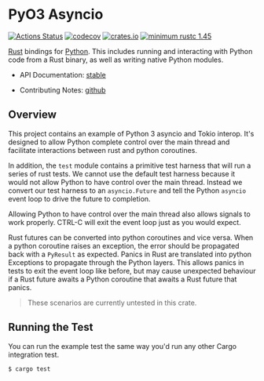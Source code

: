 # PyO3 Asyncio

[![Actions Status](https://github.com/awestlake87/pyo3-asyncio/workflows/CI/badge.svg)](https://github.com/awestlake87/pyo3-asyncio/actions)
[![codecov](https://codecov.io/gh/awestlake87/pyo3-asyncio/branch/master/graph/badge.svg)](https://codecov.io/gh/awestlake87/pyo3-asyncio)
[![crates.io](http://meritbadge.herokuapp.com/pyo3-asyncio)](https://crates.io/crates/pyo3-asyncio)
[![minimum rustc 1.45](https://img.shields.io/badge/rustc-1.45+-blue.svg)](https://rust-lang.github.io/rfcs/2495-min-rust-version.html)

[Rust](http://www.rust-lang.org/) bindings for [Python](https://www.python.org/). This includes running and interacting with Python code from a Rust binary, as well as writing native Python modules.

* API Documentation: [stable](https://docs.rs/pyo3-asyncio/)

* Contributing Notes: [github](https://github.com/awestlake87/pyo3-asyncio/blob/master/Contributing.md)

## Overview

This project contains an example of Python 3 asyncio and Tokio interop. It's
designed to allow Python complete control over the main thread and facilitate
interactions between rust and python coroutines.

In addition, the `test` module contains a primitive test harness that will run
a series of rust tests. We cannot use the default test harness because it would
not allow Python to have control over the main thread. Instead we convert our
test harness to an `asyncio.Future` and tell the Python `asyncio` event loop to
drive the future to completion.

Allowing Python to have control over the main thread also allows signals to work
properly. CTRL-C will exit the event loop just as you would expect.

Rust futures can be converted into python coroutines and vice versa. When a
python coroutine raises an exception, the error should be propagated back with
a `PyResult` as expected. Panics in Rust are translated into python Exceptions
to propagate through the Python layers. This allows panics in tests to exit the
event loop like before, but may cause unexpected behaviour if a Rust future
awaits a Python coroutine that awaits a Rust future that panics.

> These scenarios are currently untested in this crate.

## Running the Test

You can run the example test the same way you'd run any other Cargo integration
test.

```
$ cargo test
```